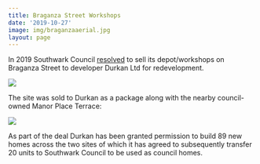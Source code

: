 ```yaml
---
title: Braganza Street Workshops 
date: '2019-10-27'
image: img/braganzaaerial.jpg
layout: page
---
```

In 2019 Southwark Council [resolved](https://moderngov.southwark.gov.uk/ieDecisionDetails.aspx?Id=6722) to sell its depot/workshops on Braganza Street to developer Durkan Ltd for redevelopment.   

![](https://35percent.org/img/braganzaentrance.jpg)

The site was sold to Durkan as a package along with the nearby council-owned Manor Place Terrace:

![](https://35percent.org/img/manorplaceterrace.jpg)

As part of the deal Durkan has been granted permission to build 89 new homes across the two sites of which it has agreed to subsequently transfer 20 units to Southwark Council to be used as council homes.

